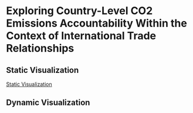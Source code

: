 # Exploring Country-Level CO2 Emissions Accountability Within the Context of International Trade Relationships

## Static Visualization

[Static Visualization](/Deliverables/static.pdf)

## Dynamic Visualization

